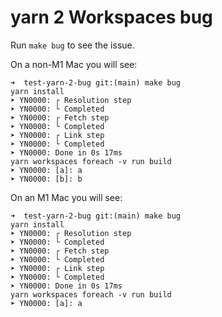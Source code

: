# yarn 2 Workspaces bug

Run `make bug` to see the issue.

On a non-M1 Mac you will see:

```
➜  test-yarn-2-bug git:(main) make bug
yarn install
➤ YN0000: ┌ Resolution step
➤ YN0000: └ Completed
➤ YN0000: ┌ Fetch step
➤ YN0000: └ Completed
➤ YN0000: ┌ Link step
➤ YN0000: └ Completed
➤ YN0000: Done in 0s 17ms
yarn workspaces foreach -v run build
➤ YN0000: [a]: a
➤ YN0000: [b]: b
```

On an M1 Mac you will see:

```
➜  test-yarn-2-bug git:(main) make bug
yarn install
➤ YN0000: ┌ Resolution step
➤ YN0000: └ Completed
➤ YN0000: ┌ Fetch step
➤ YN0000: └ Completed
➤ YN0000: ┌ Link step
➤ YN0000: └ Completed
➤ YN0000: Done in 0s 17ms
yarn workspaces foreach -v run build
➤ YN0000: [a]: a
```
